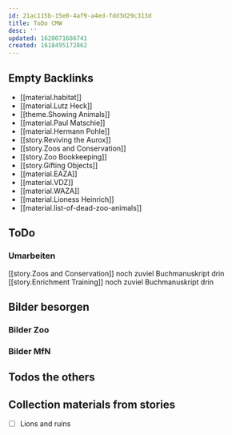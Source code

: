 ```yaml
---
id: 21ac115b-15e0-4af9-a4ed-fdd3d29c313d
title: ToDo CMW
desc: ''
updated: 1628071686741
created: 1618495172862
---
```

## Empty Backlinks

- [[material.habitat]]
- [[material.Lutz Heck]]
- [[theme.Showing Animals]]
- [[material.Paul Matschie]]
- [[material.Hermann Pohle]]
- [[story.Reviving the Aurox]]
- [[story.Zoos and Conservation]]
- [[story.Zoo Bookkeeping]]
- [[story.Gifting Objects]]
- [[material.EAZA]]
- [[material.VDZ]]
- [[material.WAZA]]
- [[material.Lioness Heinrich]]
- [[material.list-of-dead-zoo-animals]]

## ToDo

### Umarbeiten

[[story.Zoos and Conservation]] noch zuviel Buchmanuskript drin
[[story.Enrichment Training]] noch zuviel Buchmanuskript drin

## Bilder besorgen

### Bilder Zoo

### Bilder MfN


## Todos the others

## Collection materials from stories

- [ ] Lions and ruins

